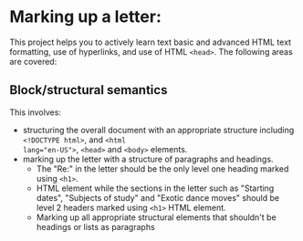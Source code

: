 # Marking up a letter: 

This project helps you to actively learn text basic and advanced HTML text formatting, use of hyperlinks, and use of HTML <code>&lt;head&gt;</code>.  The following areas are covered:

## Block/structural semantics

This involves:
- structuring the overall document with an appropriate structure including <code>&lt;!DOCTYPE html&gt;</code>, and <code>&lt;html lang="en-US"&gt;</code>, <code>&lt;head&gt;</code> and <code>&lt;body&gt;</code> elements.
- marking up the letter with a structure of paragraphs and headings.
  - The "Re:" in the letter should be the only level one heading marked using <code>&lt;h1&gt;</code>.
  - HTML element while the sections in the letter such as "Starting dates", "Subjects of study" and "Exotic dance moves" should be level 2 headers marked using <code>&lt;h1&gt;</code> HTML element.
  - Marking up all appropriate structural elements that shouldn't be headings or lists as paragraphs

